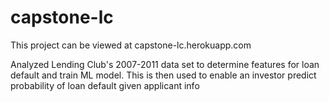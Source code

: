 # capstone-lc

This project can be viewed at  capstone-lc.herokuapp.com

Analyzed Lending Club's 2007-2011 data set to determine features for loan default and train ML model. This is then used to enable an investor predict probability 
of loan default given applicant info
